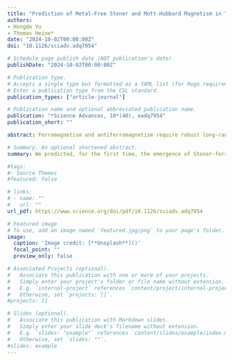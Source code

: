```yaml
---
title: "Prediction of Metal-Free Stoner and Mott-Hubbard Magnetism in Triangulene-Based Two-Dimensional Polymers"
authors:
- Hongde Yu
- Thomas Heine*
date: "2024-10-02T00:00:00Z"
doi: "10.1126/sciadv.adq7954"

# Schedule page publish date (NOT publication's date).
publishDate: "2024-10-02T00:00:00Z"

# Publication type.
# Accepts a single type but formatted as a YAML list (for Hugo requirements).
# Enter a publication type from the CSL standard.
publication_types: ["article-journal"]

# Publication name and optional abbreviated publication name.
publication: "*Science Advances, 10*(40), eadq7954"
publication_short: ""

abstract: Ferromagnetism and antiferromagnetism require robust long-range magnetic ordering, which typically involves strongly interacting spins localized at transition metal atoms. However, in metal-free systems, the spin orbitals are largely delocalized, and weak coupling between the spins in the lattice hampers long-range ordering. Metal-free magnetism is of fundamental interest to physical sciences, unlocking unprecedented dimensions for strongly correlated materials and biocompatible magnets. Here, we present a strategy to achieve strong coupling between spin centers of planar radical monomers in π-conjugated two-dimensional (2D) polymers and rationally control the orderings. If the π-states in these triangulene-based 2D polymers are half-occupied, then we predict that they are antiferromagnetic Mott-Hubbard insulators. Incorporating a boron or nitrogen heteroatom per monomer results in Stoner ferromagnetism and half-metallicity, with the Fermi level located at spin-polarized Dirac points. An unprecedented antiferromagnetic half-semiconductor is observed in a binary boron-nitrogen–centered 2D polymer. Our findings pioneer Stoner and Mott-Hubbard magnetism emerging in the electronic π-system of crystalline-conjugated 2D polymers.

# Summary. An optional shortened abstract.
summary: We predicted, for the first time, the emergence of Stoner-ferromagnetic half-metals, as well as antiferromagnetic Mott-Hubbard insulators in metal-free 2D polymers.

#tags:
#- Source Themes
#featured: false

# links:
# - name: ""
#   url: ""
url_pdf: https://www.science.org/doi/pdf/10.1126/sciadv.adq7954

# Featured image
# To use, add an image named `featured.jpg/png` to your page's folder. 
image:
  caption: 'Image credit: [**Unsplash**]()'
  focal_point: ""
  preview_only: false

# Associated Projects (optional).
#   Associate this publication with one or more of your projects.
#   Simply enter your project's folder or file name without extension.
#   E.g. `internal-project` references `content/project/internal-project/index.md`.
#   Otherwise, set `projects: []`.
#projects: []

# Slides (optional).
#   Associate this publication with Markdown slides.
#   Simply enter your slide deck's filename without extension.
#   E.g. `slides: "example"` references `content/slides/example/index.md`.
#   Otherwise, set `slides: ""`.
#slides: example
---
```

